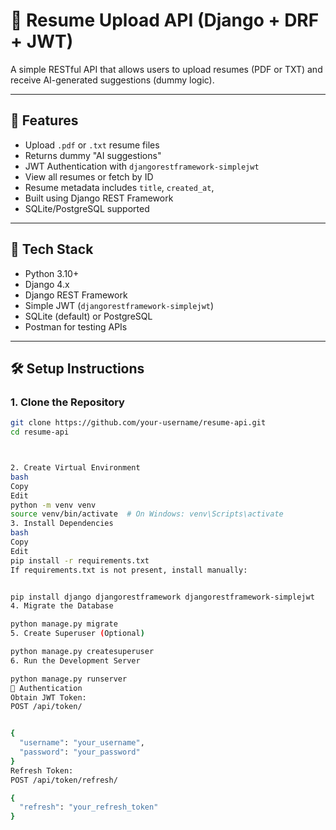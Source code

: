 # 🧠 Resume Upload API (Django + DRF + JWT)

A simple RESTful API that allows users to upload resumes (PDF or TXT) and receive AI-generated suggestions (dummy logic).

---

## 🚀 Features

- Upload `.pdf` or `.txt` resume files
- Returns dummy "AI suggestions" 
- JWT Authentication with `djangorestframework-simplejwt`
- View all resumes or fetch by ID
- Resume metadata includes `title`, `created_at`, 
- Built using Django REST Framework
- SQLite/PostgreSQL supported

---

## 🧱 Tech Stack

- Python 3.10+
- Django 4.x
- Django REST Framework
- Simple JWT (`djangorestframework-simplejwt`)
- SQLite (default) or PostgreSQL
- Postman for testing APIs

---

## 🛠️ Setup Instructions

### 1. Clone the Repository

```bash
git clone https://github.com/your-username/resume-api.git
cd resume-api



2. Create Virtual Environment
bash
Copy
Edit
python -m venv venv
source venv/bin/activate  # On Windows: venv\Scripts\activate
3. Install Dependencies
bash
Copy
Edit
pip install -r requirements.txt
If requirements.txt is not present, install manually:


pip install django djangorestframework djangorestframework-simplejwt
4. Migrate the Database

python manage.py migrate
5. Create Superuser (Optional)

python manage.py createsuperuser
6. Run the Development Server

python manage.py runserver
🔐 Authentication
Obtain JWT Token:
POST /api/token/


{
  "username": "your_username",
  "password": "your_password"
}
Refresh Token:
POST /api/token/refresh/

{
  "refresh": "your_refresh_token"
}
